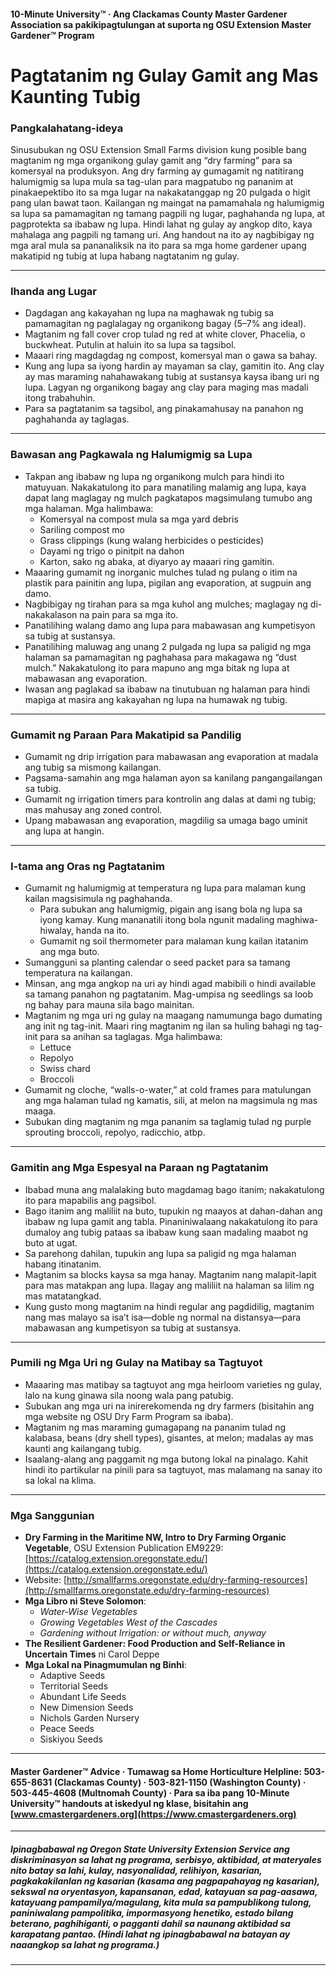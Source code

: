 #### 10-Minute University™ · Ang Clackamas County Master Gardener Association sa pakikipagtulungan at suporta ng OSU Extension Master Gardener™ Program

# Pagtatanim ng Gulay Gamit ang Mas Kaunting Tubig

### Pangkalahatang-ideya

Sinusubukan ng OSU Extension Small Farms division kung posible bang magtanim ng mga organikong gulay gamit ang “dry farming” para sa komersyal na produksyon. Ang dry farming ay gumagamit ng natitirang halumigmig sa lupa mula sa tag-ulan para magpatubo ng pananim at pinakaepektibo ito sa mga lugar na nakakatanggap ng 20 pulgada o higit pang ulan bawat taon. Kailangan ng maingat na pamamahala ng halumigmig sa lupa sa pamamagitan ng tamang pagpili ng lugar, paghahanda ng lupa, at pagprotekta sa ibabaw ng lupa. Hindi lahat ng gulay ay angkop dito, kaya mahalaga ang pagpili ng tamang uri. Ang handout na ito ay nagbibigay ng mga aral mula sa pananaliksik na ito para sa mga home gardener upang makatipid ng tubig at lupa habang nagtatanim ng gulay.

---

### Ihanda ang Lugar

- Dagdagan ang kakayahan ng lupa na maghawak ng tubig sa pamamagitan ng paglalagay ng organikong bagay (5–7% ang ideal).
- Magtanim ng fall cover crop tulad ng red at white clover, Phacelia, o buckwheat. Putulin at haluin ito sa lupa sa tagsibol.
- Maaari ring magdagdag ng compost, komersyal man o gawa sa bahay.
- Kung ang lupa sa iyong hardin ay mayaman sa clay, gamitin ito. Ang clay ay mas maraming nahahawakang tubig at sustansya kaysa ibang uri ng lupa. Lagyan ng organikong bagay ang clay para maging mas madali itong trabahuhin.
- Para sa pagtatanim sa tagsibol, ang pinakamahusay na panahon ng paghahanda ay taglagas.

---

### Bawasan ang Pagkawala ng Halumigmig sa Lupa

- Takpan ang ibabaw ng lupa ng organikong mulch para hindi ito matuyuan. Nakakatulong ito para manatiling malamig ang lupa, kaya dapat lang maglagay ng mulch pagkatapos magsimulang tumubo ang mga halaman. Mga halimbawa:
  - Komersyal na compost mula sa mga yard debris
  - Sariling compost mo
  - Grass clippings (kung walang herbicides o pesticides)
  - Dayami ng trigo o pinitpit na dahon
  - Karton, sako ng abaka, at diyaryo ay maaari ring gamitin.
- Maaaring gumamit ng inorganic mulches tulad ng pulang o itim na plastik para painitin ang lupa, pigilan ang evaporation, at sugpuin ang damo.
- Nagbibigay ng tirahan para sa mga kuhol ang mulches; maglagay ng di-nakakalason na pain para sa mga ito.
- Panatilihing walang damo ang lupa para mabawasan ang kumpetisyon sa tubig at sustansya.
- Panatilihing maluwag ang unang 2 pulgada ng lupa sa paligid ng mga halaman sa pamamagitan ng paghahasa para makagawa ng “dust mulch.” Nakakatulong ito para mapuno ang mga bitak ng lupa at mabawasan ang evaporation.
- Iwasan ang paglakad sa ibabaw na tinutubuan ng halaman para hindi mapiga at masira ang kakayahan ng lupa na humawak ng tubig.

---

### Gumamit ng Paraan Para Makatipid sa Pandilig

- Gumamit ng drip irrigation para mabawasan ang evaporation at madala ang tubig sa mismong kailangan.
- Pagsama-samahin ang mga halaman ayon sa kanilang pangangailangan sa tubig.
- Gumamit ng irrigation timers para kontrolin ang dalas at dami ng tubig; mas mahusay ang zoned control.
- Upang mabawasan ang evaporation, magdilig sa umaga bago uminit ang lupa at hangin.

---

### I-tama ang Oras ng Pagtatanim

- Gumamit ng halumigmig at temperatura ng lupa para malaman kung kailan magsisimula ng paghahanda.
  - Para subukan ang halumigmig, pigain ang isang bola ng lupa sa iyong kamay. Kung mananatili itong bola ngunit madaling maghiwa-hiwalay, handa na ito.
  - Gumamit ng soil thermometer para malaman kung kailan itatanim ang mga buto.
- Sumangguni sa planting calendar o seed packet para sa tamang temperatura na kailangan.
- Minsan, ang mga angkop na uri ay hindi agad mabibili o hindi available sa tamang panahon ng pagtatanim. Mag-umpisa ng seedlings sa loob ng bahay para mauna sila bago mainitan.
- Magtanim ng mga uri ng gulay na maagang namumunga bago dumating ang init ng tag-init. Maari ring magtanim ng ilan sa huling bahagi ng tag-init para sa anihan sa taglagas. Mga halimbawa:
  - Lettuce
  - Repolyo
  - Swiss chard
  - Broccoli
- Gumamit ng cloche, “walls-o-water,” at cold frames para matulungan ang mga halaman tulad ng kamatis, sili, at melon na magsimula ng mas maaga.
- Subukan ding magtanim ng mga pananim sa taglamig tulad ng purple sprouting broccoli, repolyo, radicchio, atbp.

---

### Gamitin ang Mga Espesyal na Paraan ng Pagtatanim

- Ibabad muna ang malalaking buto magdamag bago itanim; nakakatulong ito para mapabilis ang pagsibol.
- Bago itanim ang maliliit na buto, tupukin ng maayos at dahan-dahan ang ibabaw ng lupa gamit ang tabla. Pinaniniwalaang nakakatulong ito para dumaloy ang tubig pataas sa ibabaw kung saan madaling maabot ng buto at ugat.
- Sa parehong dahilan, tupukin ang lupa sa paligid ng mga halaman habang itinatanim.
- Magtanim sa blocks kaysa sa mga hanay. Magtanim nang malapit-lapit para mas matakpan ang lupa. Ilagay ang maliliit na halaman sa lilim ng mas matatangkad.
- Kung gusto mong magtanim na hindi regular ang pagdidilig, magtanim nang mas malayo sa isa’t isa—doble ng normal na distansya—para mabawasan ang kumpetisyon sa tubig at sustansya.

---

### Pumili ng Mga Uri ng Gulay na Matibay sa Tagtuyot

- Maaaring mas matibay sa tagtuyot ang mga heirloom varieties ng gulay, lalo na kung ginawa sila noong wala pang patubig.
- Subukan ang mga uri na inirerekomenda ng dry farmers (bisitahin ang mga website ng OSU Dry Farm Program sa ibaba).
- Magtanim ng mas maraming gumagapang na pananim tulad ng kalabasa, beans (dry shell types), gisantes, at melon; madalas ay mas kaunti ang kailangang tubig.
- Isaalang-alang ang paggamit ng mga butong lokal na pinalago. Kahit hindi ito partikular na pinili para sa tagtuyot, mas malamang na sanay ito sa lokal na klima.

---

### Mga Sanggunian

- **Dry Farming in the Maritime NW, Intro to Dry Farming Organic Vegetable**, OSU Extension Publication EM9229: [https://catalog.extension.oregonstate.edu/](https://catalog.extension.oregonstate.edu/)
- Website: [http://smallfarms.oregonstate.edu/dry-farming-resources](http://smallfarms.oregonstate.edu/dry-farming-resources)
- **Mga Libro ni Steve Solomon**:
  - *Water-Wise Vegetables*
  - *Growing Vegetables West of the Cascades*
  - *Gardening without Irrigation: or without much, anyway*
- **The Resilient Gardener: Food Production and Self-Reliance in Uncertain Times** ni Carol Deppe
- **Mga Lokal na Pinagmumulan ng Binhi**:
  - Adaptive Seeds
  - Territorial Seeds
  - Abundant Life Seeds
  - New Dimension Seeds
  - Nichols Garden Nursery
  - Peace Seeds
  - Siskiyou Seeds

---

#### Master Gardener™ Advice · Tumawag sa Home Horticulture Helpline: 503-655-8631 (Clackamas County) · 503-821-1150 (Washington County) · 503-445-4608 (Multnomah County) · Para sa iba pang 10-Minute University™ handouts at iskedyul ng klase, bisitahin ang [www.cmastergardeners.org](https://www.cmastergardeners.org)

---

##### Ipinagbabawal ng Oregon State University Extension Service ang diskriminasyon sa lahat ng programa, serbisyo, aktibidad, at materyales nito batay sa lahi, kulay, nasyonalidad, relihiyon, kasarian, pagkakakilanlan ng kasarian (kasama ang pagpapahayag ng kasarian), sekswal na oryentasyon, kapansanan, edad, katayuan sa pag-aasawa, katayuang pampamilya/magulang, kita mula sa pampublikong tulong, paniniwalang pampolitika, impormasyong henetiko, estado bilang beterano, paghihiganti, o pagganti dahil sa naunang aktibidad sa karapatang pantao. (Hindi lahat ng ipinagbabawal na batayan ay naaangkop sa lahat ng programa.)
---